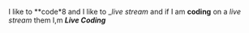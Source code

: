 I like to **code*8 and  I like to __live stream_ and if I am __coding__ on a *live stream* them I,m __*Live Coding*__
